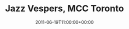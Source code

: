 ---
templateKey: event
guid: 08963448-6eab-11ea-99c5-002590d1d1b0
date: 2011-06-19T11:00:00+00:00
eventTime: '11am'
title: Jazz Vespers, MCC Toronto
artist: Jazz Vespers
city: Toronto
venue: MCC Toronto
group: Tim Shia
guests: Diane Leah
---